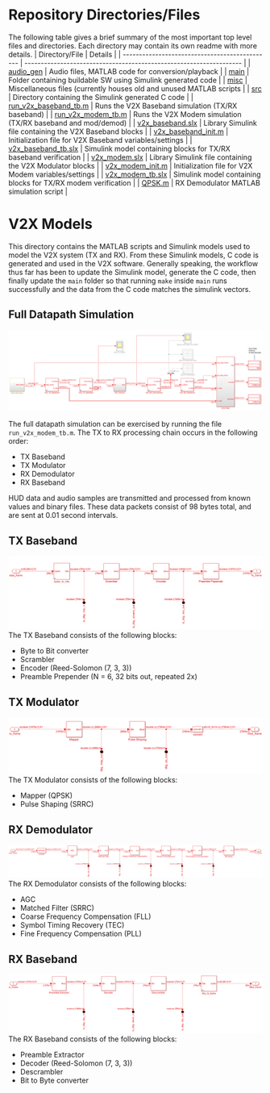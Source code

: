 # Repository Directories/Files
The following table gives a brief summary of the most important top level files and directories.
Each directory may contain its own readme with more details.
| Directory/File                                 | Details                                                             |
| ---------------------------------------------- | ------------------------------------------------------------------- |
| [audio_gen](audio_gen)                         | Audio files, MATLAB code for conversion/playback                    |
| [main](main)                                   | Folder containing buildable SW using Simulink generated code        |
| [misc](misc)                                   | Miscellaneous files (currently houses old and unused MATLAB scripts |
| [src](src)                                     | Directory containing the Simulink generated C code                  |
| [run_v2x_baseband_tb.m](run_v2x_baseband_tb.m) | Runs the V2X Baseband simulation (TX/RX baseband)                   |
| [run_v2x_modem_tb.m](run_v2x_modem_tb.m)       | Runs the V2X Modem simulation (TX/RX baseband and mod/demod)        |
| [v2x_baseband.slx](v2x_baseband.slx)           | Library Simulink file containing the V2X Baseband blocks            |
| [v2x_baseband_init.m](v2x_baseband_init.m)     | Initialization file for V2X Baseband variables/settings             |
| [v2x_baseband_tb.slx](v2x_baseband_tb.slx)     | Simulink model containing blocks for TX/RX baseband verification    |
| [v2x_modem.slx](v2x_modem.slx)                 | Library Simulink file containing the V2X Modulator blocks           |
| [v2x_modem_init.m](v2x_modem_init.m)           | Initialization file for V2X Modem variables/settings                |
| [v2x_modem_tb.slx](v2x_modem_tb.slx)           | Simulink model containing blocks for TX/RX modem verification       |
| [QPSK.m](QPSK.m)                               | RX Demodulator MATLAB simulation script                             |

# V2X Models
This directory contains the MATLAB scripts and Simulink models used to model the V2X system (TX and RX).
From these Simulink models, C code is generated and used in the V2X software.
Generally speaking, the workflow thus far has been to update the Simulink model, generate the C code, then finally
update the `main` folder so that running `make` inside `main` runs successfully and the data from the C code matches
the simulink vectors.

## Full Datapath Simulation
![alt text](../docs/images/simulink_modem.PNG?raw=true)

The full datapath simulation can be exercised by running the file `run_v2x_modem_tb.m`.
The TX to RX processing chain occurs in the following order:
- TX Baseband
- TX Modulator
- RX Demodulator
- RX Baseband

HUD data and audio samples are transmitted and processed from known values and binary files.
These data packets consist of 98 bytes total, and are sent at 0.01 second intervals.

## TX Baseband
![alt text](../docs/images/simulink_tx_baseband.PNG?raw=true)
The TX Baseband consists of the following blocks:
- Byte to Bit converter
- Scrambler
- Encoder (Reed-Solomon (7, 3, 3))
- Preamble Prepender (N = 6, 32 bits out, repeated 2x)

## TX Modulator
![alt text](../docs/images/simulink_tx_modulator.PNG?raw=true)
The TX Modulator consists of the following blocks:
- Mapper (QPSK)
- Pulse Shaping (SRRC)

## RX Demodulator
![alt text](../docs/images/simulink_rx_demodulator.PNG?raw=true)
The RX Demodulator consists of the following blocks:
- AGC
- Matched Filter (SRRC)
- Coarse Frequency Compensation (FLL)
- Symbol Timing Recovery (TEC)
- Fine Frequency Compensation (PLL)

## RX Baseband
![alt text](../docs/images/simulink_rx_baseband.PNG?raw=true)
The RX Baseband consists of the following blocks:
- Preamble Extractor
- Decoder (Reed-Solomon (7, 3, 3))
- Descrambler
- Bit to Byte converter
